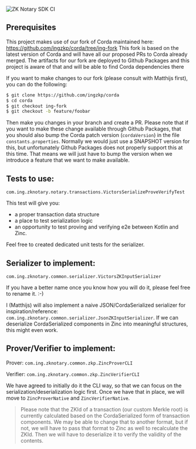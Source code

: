 ![ZK Notary SDK CI](https://github.com/ingzkp/zk-notary/workflows/ZK%20Notary%20SDK%20CI/badge.svg?branch=master)

## Prerequisites

This project makes use of our fork of Corda maintained here: https://github.com/ingzkp/corda/tree/ing-fork
This fork is based on the latest version of Corda and will have all our proposed PRs to Corda already merged.
The artifacts for our fork are deployed to Github Packages and this project is aware of that and will be able to find Corda dependencies there

If you want to make changes to our fork (please consult with Matthijs first), you can do the following:
```bash
$ git clone https://github.com/ingzkp/corda
$ cd corda
$ git checkout ing-fork
$ git checkout -b feature/foobar
```
Then make you changes in your branch and create a PR. Please note that if you want to make these change available through
Github Packages, that you should also bump the Corda patch version (`cordaVersion`) in the file `constants.properties`.
Normally we would just use a SNAPSHOT version for this, but unfortunately Github Packages does not properly support this at this time.
That means we will just have to bump the version when we introduce a feature that we want to make available.


## Tests to use:

`com.ing.zknotary.notary.transactions.VictorsSerializeProveVerifyTest`

This test will give you: 

* a proper transaction data structure
* a place to test serialization logic 
* an opportunity to test proving and verifying e2e between Kotlin and Zinc.

Feel free to created dedicated unit tests for the serializer.

## Serializer to implement:

`com.ing.zknotary.common.serializer.VictorsZKInputSerializer`

If you have a better name once you know how you will do it, please feel free to rename it. :-)

I (Matthijs) will also implement a naive JSON/CordaSerialized serializer for inspiration/reference: `com.ing.zknotary.common.serializer.JsonZKInputSerializer`.
If we can deserialize CordaSerialized components in Zinc into meaningful structures, this might even work.

## Prover/Verifier to implement:

Prover: `com.ing.zknotary.common.zkp.ZincProverCLI`

Verifier: `com.ing.zknotary.common.zkp.ZincVerifierCLI`

We have agreed to initially do it the CLI way, so that we can focus on the serialization/deserialization logic first.
Once we have that in place, we will move to `ZincProverNative` and `ZincVerifierNative`.

> Please note that the ZKId of a transaction (our custom Merkle root) is currently calculated based on the 
> CordaSerialized form of transaction components. We may be able to change that to another format, but if not, we will have to
> pass that format to Zinc as well to recalculate the ZKId. Then we will have to deserialize it to verify the validity of the contents.

